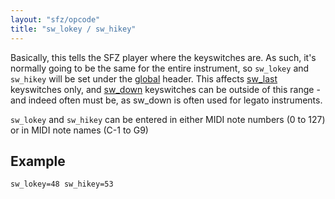 ```yaml
---
layout: "sfz/opcode"
title: "sw_lokey / sw_hikey"
---
```

Basically, this tells the SFZ player where the keyswitches are.
As such, it's normally going to be the same for the entire instrument,
so `sw_lokey` and `sw_hikey` will be set under the [global](/headers/global)
header.  This affects [sw_last](/opcodes/sw_last) keyswitches only, and
[sw_down](/opcodes/sw_down) keyswitches can be outside of this range - and
indeed often must be, as sw_down is often used for legato instruments.

`sw_lokey` and `sw_hikey` can be entered in either MIDI note numbers (0 to 127)
or in MIDI note names (C-1 to G9)

## Example

```
sw_lokey=48 sw_hikey=53
```
